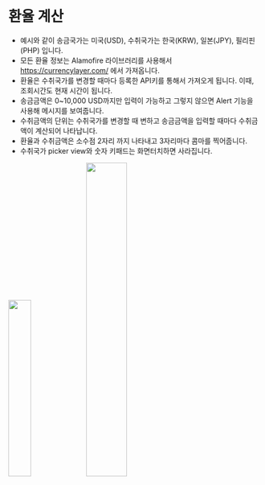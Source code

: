 # 환율 계산

- 예시와 같이 송금국가는 미국(USD), 수취국가는 한국(KRW), 일본(JPY), 필리핀(PHP) 입니다.
- 모든 환율 정보는 Alamofire 라이브러리를 사용해서 https://currencylayer.com/ 에서 가져옵니다.
- 환율은 수취국가를 변경할 때마다 등록한 API키를 통해서 가져오게 됩니다. 이때, 조회시간도 현재 시간이 됩니다.
- 송금금액은 0~10,000 USD까지만 입력이 가능하고 그렇지 않으면 Alert 기능을 사용해 메시지를 보여줍니다.
- 수취금액의 단위는 수취국가를 변경할 때 변하고 송금금액을 입력할 때마다 수취금액이 계산되어 나타납니다.
- 환율과 수취금액은 소수점 2자리 까지 나타내고 3자리마다 콤마를 찍어줍니다.
- 수취국가 picker view와 숫자 키패드는 화면터치하면 사라집니다.

<img src = "https://user-images.githubusercontent.com/41609708/104838506-a0f0b880-58fe-11eb-94c4-9f282d418caa.png" width="30%">

<img src = "https://user-images.githubusercontent.com/41609708/104838520-b82fa600-58fe-11eb-813b-1eb2d45de584.png" width="40%">




